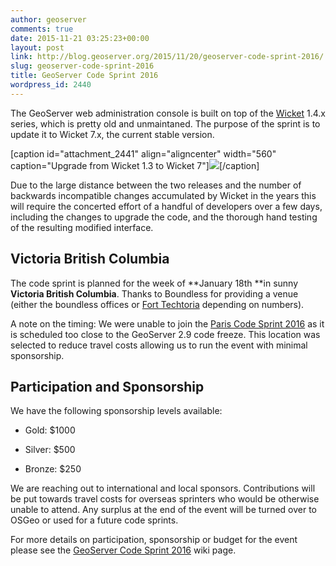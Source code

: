 ```yaml
---
author: geoserver
comments: true
date: 2015-11-21 03:25:23+00:00
layout: post
link: http://blog.geoserver.org/2015/11/20/geoserver-code-sprint-2016/
slug: geoserver-code-sprint-2016
title: GeoServer Code Sprint 2016
wordpress_id: 2440
---
```


The GeoServer web administration console is built on top of the [Wicket](https://wicket.apache.org/) 1.4.x series, which is pretty old and unmaintaned. The purpose of the sprint is to update it to Wicket 7.x, the current stable version.

[caption id="attachment_2441" align="aligncenter" width="560" caption="Upgrade from Wicket 1.3 to Wicket 7"][![](http://geoserver.wpengine.com/wp-content/uploads/2015/11/wicket-upgrade1.png)](http://blog.geoserver.org/2015/11/20/geoserver-code-sprint-2016/wicket-upgrade/)[/caption]


Due to the large distance between the two releases and the number of backwards incompatible changes accumulated by Wicket in the years this will require the concerted effort of a handful of developers over a few days, including the changes to upgrade the code, and the thorough hand testing of the resulting modified interface.





## Victoria British Columbia




The code sprint is planned for the week of **January 18th **in sunny **Victoria British Columbia**. Thanks to Boundless for providing a venue (either the boundless offices or [Fort Techtoria](http://forttectoria.ca) depending on numbers).




A note on the timing: We were unable to join the [Paris Code Sprint 2016](https://wiki.osgeo.org/wiki/Paris_Code_Sprint_2016) as it is scheduled too close to the GeoServer 2.9 code freeze. This location was selected to reduce travel costs allowing us to run the event with minimal sponsorship.





## Participation and Sponsorship


We have the following sponsorship levels available:



	
  * Gold: $1000

	
  * Silver: $500

	
  * Bronze: $250


We are reaching out to international and local sponsors. Contributions will be put towards travel costs for overseas sprinters who would be otherwise unable to attend. Any surplus at the end of the event will be turned over to OSGeo or used for a future code sprints.

For more details on participation, sponsorship or budget for the event please see the [GeoServer Code Sprint 2016](https://wiki.osgeo.org/wiki/GeoServer_Code_Sprint_2016) wiki page.

